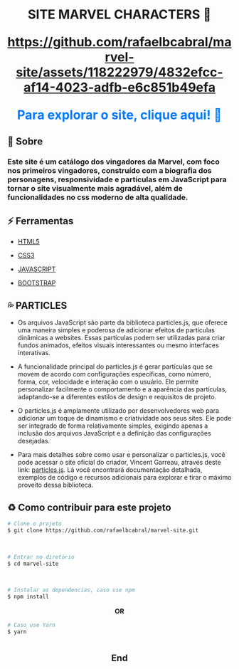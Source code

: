 <h1 align="center">
<p ><b> SITE MARVEL CHARACTERS 🤖</b> <br> <p style="font-size: 15px"></p>


https://github.com/rafaelbcabral/marvel-site/assets/118222979/4832efcc-af14-4023-adfb-e6c851b49efa


<a href="https://marvell-site.netlify.app/" style="text-decoration: none; color: #007bff;">
Para explorar o site, clique aqui! 🚀</h2>
</a>


##  🚩 Sobre

### Este site é um catálogo dos vingadores da Marvel, com foco nos primeiros vingadores, construído com a biografia dos personagens, responsividade e partículas em JavaScript para tornar o site visualmente mais agradável, além de funcionalidades no css moderno de alta qualidade.


## ⚡ Ferramentas

- [HTML5](https://www.w3schools.com/html/)

- [CSS3](https://www.w3schools.com/css/)

- [JAVASCRIPT](https://www.w3schools.com/js/)

- [BOOTSTRAP](https://www.w3schools.com/bootstrap/)


## 💦 PARTICLES

- Os arquivos JavaScript são parte da biblioteca particles.js, que oferece uma maneira simples e poderosa de adicionar efeitos de partículas dinâmicas a websites. Essas partículas podem ser utilizadas para criar fundos animados, efeitos visuais interessantes ou mesmo interfaces interativas.

- A funcionalidade principal do particles.js é gerar partículas que se movem de acordo com configurações específicas, como número, forma, cor, velocidade e interação com o usuário. Ele permite personalizar facilmente o comportamento e a aparência das partículas, adaptando-se a diferentes estilos de design e requisitos de projeto.

- O particles.js é amplamente utilizado por desenvolvedores web para adicionar um toque de dinamismo e criatividade aos seus sites. Ele pode ser integrado de forma relativamente simples, exigindo apenas a inclusão dos arquivos JavaScript e a definição das configurações desejadas.

- Para mais detalhes sobre como usar e personalizar o particles.js, você pode acessar o site oficial do criador, Vincent Garreau, através deste link: [particles.js](https://vincentgarreau.com/particles.js/). Lá você encontrará documentação detalhada, exemplos de código e recursos adicionais para explorar e tirar o máximo proveito dessa biblioteca.

## ♻️ Como contribuir para este projeto

```bash
# Clone o projeto
$ git clone https://github.com/rafaelbcabral/marvel-site.git
````
<br>

````bash
# Entrar no diretório
$ cd marvel-site
````
<br>

````bash
# Instalar as dependencias, caso use npm
$ npm install
````

<p style="text-align: center; font-size: 15px; "><b>OR</b></p>

````bash
# Caso use Yarn
$ yarn
````

<h1></h1>
<p style="text-align: center; font-weight: bold; font-size: 20px">End</p>
